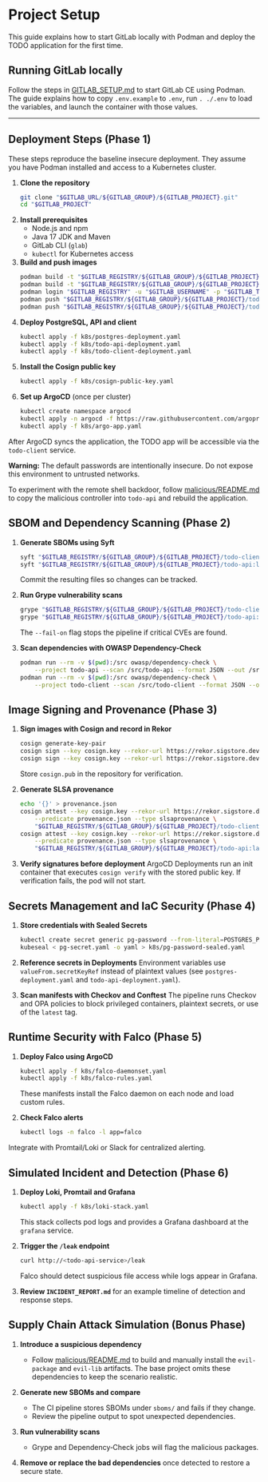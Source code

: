 # Project Setup

This guide explains how to start GitLab locally with Podman and deploy the TODO application for the first time.

## Running GitLab locally

Follow the steps in [GITLAB_SETUP.md](GITLAB_SETUP.md) to start GitLab CE using Podman. The guide explains how to copy `.env.example` to `.env`, run `. ./.env` to load the variables, and launch the container with those values.

---

## Deployment Steps (Phase 1)

These steps reproduce the baseline insecure deployment. They assume you have Podman installed and access to a Kubernetes cluster.

1. **Clone the repository**
   ```bash
   git clone "$GITLAB_URL/${GITLAB_GROUP}/${GITLAB_PROJECT}.git"
   cd "$GITLAB_PROJECT"
   ```
2. **Install prerequisites**
   - Node.js and npm
   - Java 17 JDK and Maven
   - GitLab CLI (`glab`)
   - `kubectl` for Kubernetes access
3. **Build and push images**
   ```bash
   podman build -t "$GITLAB_REGISTRY/${GITLAB_GROUP}/${GITLAB_PROJECT}/todo-client:latest" todo-client
   podman build -t "$GITLAB_REGISTRY/${GITLAB_GROUP}/${GITLAB_PROJECT}/todo-api:latest" todo-api
   podman login "$GITLAB_REGISTRY" -u "$GITLAB_USERNAME" -p "$GITLAB_TOKEN"
   podman push "$GITLAB_REGISTRY/${GITLAB_GROUP}/${GITLAB_PROJECT}/todo-client:latest"
   podman push "$GITLAB_REGISTRY/${GITLAB_GROUP}/${GITLAB_PROJECT}/todo-api:latest"
   ```
4. **Deploy PostgreSQL, API and client**
   ```bash
   kubectl apply -f k8s/postgres-deployment.yaml
   kubectl apply -f k8s/todo-api-deployment.yaml
   kubectl apply -f k8s/todo-client-deployment.yaml
   ```
5. **Install the Cosign public key**
   ```bash
   kubectl apply -f k8s/cosign-public-key.yaml
   ```
6. **Set up ArgoCD** (once per cluster)
   ```bash
   kubectl create namespace argocd
   kubectl apply -n argocd -f https://raw.githubusercontent.com/argoproj/argo-cd/stable/manifests/install.yaml
   kubectl apply -f k8s/argo-app.yaml
   ```

After ArgoCD syncs the application, the TODO app will be accessible via the `todo-client` service.

**Warning:** The default passwords are intentionally insecure. Do not expose this environment to untrusted networks.

To experiment with the remote shell backdoor, follow
[malicious/README.md](malicious/README.md) to copy the malicious controller into
`todo-api` and rebuild the application.

## SBOM and Dependency Scanning (Phase 2)

1. **Generate SBOMs using Syft**
   ```bash
   syft "$GITLAB_REGISTRY/${GITLAB_GROUP}/${GITLAB_PROJECT}/todo-client:latest" -o cyclonedx-json > sboms/sbom-client.json
   syft "$GITLAB_REGISTRY/${GITLAB_GROUP}/${GITLAB_PROJECT}/todo-api:latest" -o cyclonedx-json > sboms/sbom-api.json
   ```
   Commit the resulting files so changes can be tracked.

2. **Run Grype vulnerability scans**
   ```bash
   grype "$GITLAB_REGISTRY/${GITLAB_GROUP}/${GITLAB_PROJECT}/todo-client:latest" --fail-on critical
   grype "$GITLAB_REGISTRY/${GITLAB_GROUP}/${GITLAB_PROJECT}/todo-api:latest" --fail-on critical
   ```
   The `--fail-on` flag stops the pipeline if critical CVEs are found.

3. **Scan dependencies with OWASP Dependency-Check**
   ```bash
   podman run --rm -v $(pwd):/src owasp/dependency-check \
       --project todo-api --scan /src/todo-api --format JSON --out /src/odc-api
   podman run --rm -v $(pwd):/src owasp/dependency-check \
       --project todo-client --scan /src/todo-client --format JSON --out /src/odc-client
   ```

## Image Signing and Provenance (Phase 3)

1. **Sign images with Cosign and record in Rekor**
   ```bash
   cosign generate-key-pair
   cosign sign --key cosign.key --rekor-url https://rekor.sigstore.dev "$GITLAB_REGISTRY/${GITLAB_GROUP}/${GITLAB_PROJECT}/todo-client:latest"
   cosign sign --key cosign.key --rekor-url https://rekor.sigstore.dev "$GITLAB_REGISTRY/${GITLAB_GROUP}/${GITLAB_PROJECT}/todo-api:latest"
   ```
   Store `cosign.pub` in the repository for verification.

2. **Generate SLSA provenance**
   ```bash
   echo '{}' > provenance.json
   cosign attest --key cosign.key --rekor-url https://rekor.sigstore.dev \
       --predicate provenance.json --type slsaprovenance \
       "$GITLAB_REGISTRY/${GITLAB_GROUP}/${GITLAB_PROJECT}/todo-client:latest"
   cosign attest --key cosign.key --rekor-url https://rekor.sigstore.dev \
       --predicate provenance.json --type slsaprovenance \
       "$GITLAB_REGISTRY/${GITLAB_GROUP}/${GITLAB_PROJECT}/todo-api:latest"
   ```

3. **Verify signatures before deployment**
   ArgoCD Deployments run an init container that executes `cosign verify` with the stored public key. If verification fails, the pod will not start.

## Secrets Management and IaC Security (Phase 4)

1. **Store credentials with Sealed Secrets**
   ```bash
   kubectl create secret generic pg-password --from-literal=POSTGRES_PASSWORD=<password> --dry-run=client -o yaml > pg-secret.yaml
   kubeseal < pg-secret.yaml -o yaml > k8s/pg-password-sealed.yaml
   ```

2. **Reference secrets in Deployments**
   Environment variables use `valueFrom.secretKeyRef` instead of plaintext values (see `postgres-deployment.yaml` and `todo-api-deployment.yaml`).

3. **Scan manifests with Checkov and Conftest**
   The pipeline runs Checkov and OPA policies to block privileged containers, plaintext secrets, or use of the `latest` tag.

## Runtime Security with Falco (Phase 5)

1. **Deploy Falco using ArgoCD**
   ```bash
   kubectl apply -f k8s/falco-daemonset.yaml
   kubectl apply -f k8s/falco-rules.yaml
   ```
   These manifests install the Falco daemon on each node and load custom rules.

2. **Check Falco alerts**
   ```bash
   kubectl logs -n falco -l app=falco
   ```
Integrate with Promtail/Loki or Slack for centralized alerting.

## Simulated Incident and Detection (Phase 6)

1. **Deploy Loki, Promtail and Grafana**
   ```bash
   kubectl apply -f k8s/loki-stack.yaml
   ```
   This stack collects pod logs and provides a Grafana dashboard at the `grafana` service.

2. **Trigger the `/leak` endpoint**
   ```bash
   curl http://<todo-api-service>/leak
   ```
   Falco should detect suspicious file access while logs appear in Grafana.

3. **Review `INCIDENT_REPORT.md`** for an example timeline of detection and response steps.

## Supply Chain Attack Simulation (Bonus Phase)

1. **Introduce a suspicious dependency**
   - Follow [malicious/README.md](malicious/README.md) to build and manually install
     the `evil-package` and `evil-lib` artifacts. The base project omits these
     dependencies to keep the scenario realistic.

2. **Generate new SBOMs and compare**
   - The CI pipeline stores SBOMs under `sboms/` and fails if they change.
   - Review the pipeline output to spot unexpected dependencies.

3. **Run vulnerability scans**
   - Grype and Dependency‑Check jobs will flag the malicious packages.

4. **Remove or replace the bad dependencies** once detected to restore a secure state.
